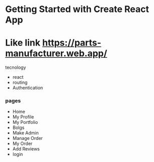# Getting Started with Create React App
# Like link https://parts-manufacturer.web.app/
tecnology
* react
* routing
* Authentication
### pages
* Home 
* My Profile
* My Portfolio
* Bolgs 
* Make Admin 
* Manage Order 
* My Order 
* Add Reviews
* login 


